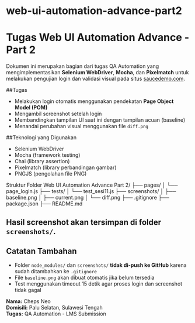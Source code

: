 # web-ui-automation-advance-part2
# Tugas Web UI Automation Advance - Part 2

Dokumen ini merupakan bagian dari tugas QA Automation yang mengimplementasikan **Selenium WebDriver**, **Mocha**, dan **Pixelmatch** untuk melakukan pengujian login dan validasi visual pada situs [saucedemo.com](https://www.saucedemo.com/).

##Tugas
- Melakukan login otomatis menggunakan pendekatan **Page Object Model (POM)**
- Mengambil screenshot setelah login
- Membandingkan tampilan UI saat ini dengan tampilan acuan (baseline)
- Menandai perubahan visual menggunakan file `diff.png`

##Teknologi yang Digunakan
- Selenium WebDriver
- Mocha (framework testing)
- Chai (library assertion)
- Pixelmatch (library perbandingan gambar)
- PNGJS (pengolahan file PNG)

Struktur Folder
Web UI Automation Advance Part 2/
├── pages/
│   └── page_login.js
├── tests/
│   └── test_sesi11.js
├── screenshots/
│   ├── baseline.png
│   ├── current.png
│   └── diff.png
├── .gitignore
├── package.json
├── README.md

## Hasil screenshot akan tersimpan di folder `screenshots/`.
## Catatan Tambahan

- Folder `node_modules/` dan `screenshots/` **tidak di-push ke GitHub** karena sudah ditambahkan ke `.gitignore`
- File `baseline.png` akan dibuat otomatis jika belum tersedia
- Test menggunakan timeout 15 detik agar proses login dan screenshot tidak gagal

**Nama:** Cheps Neo  
**Domisili:** Palu Selatan, Sulawesi Tengah  
**Tugas:** QA Automation - LMS Submission  




